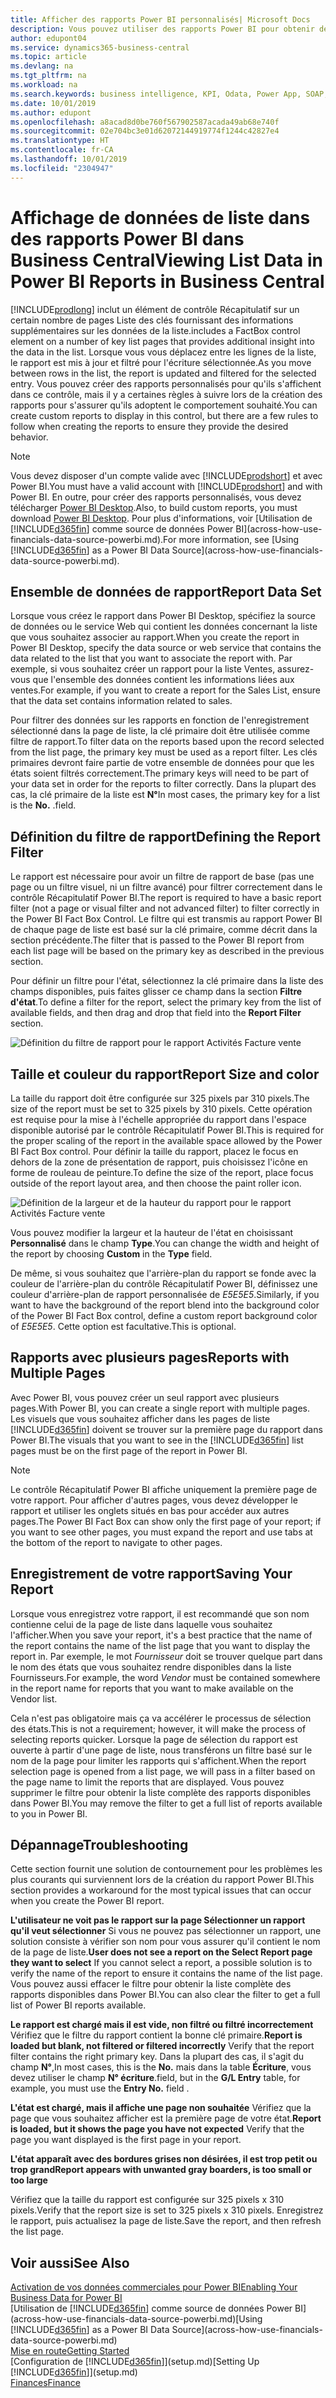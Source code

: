 ```yaml
---
title: Afficher des rapports Power BI personnalisés| Microsoft Docs
description: Vous pouvez utiliser des rapports Power BI pour obtenir des informations supplémentaires sur les données dans les listes.
author: edupont04
ms.service: dynamics365-business-central
ms.topic: article
ms.devlang: na
ms.tgt_pltfrm: na
ms.workload: na
ms.search.keywords: business intelligence, KPI, Odata, Power App, SOAP, analysis
ms.date: 10/01/2019
ms.author: edupont
ms.openlocfilehash: a8acad8d0be760f567902587acada49ab68e740f
ms.sourcegitcommit: 02e704bc3e01d62072144919774f1244c42827e4
ms.translationtype: HT
ms.contentlocale: fr-CA
ms.lasthandoff: 10/01/2019
ms.locfileid: "2304947"
---
```

# <a name="viewing-list-data-in-power-bi-reports-in-business-central"></a><span data-ttu-id="30897-103">Affichage de données de liste dans des rapports Power BI dans Business Central</span><span class="sxs-lookup"><span data-stu-id="30897-103">Viewing List Data in Power BI Reports in Business Central</span></span>

[!INCLUDE[prodlong](includes/prodlong.md)] <span data-ttu-id="30897-104">inclut un élément de contrôle Récapitulatif sur un certain nombre de pages Liste des clés fournissant des informations supplémentaires sur les données de la liste.</span><span class="sxs-lookup"><span data-stu-id="30897-104">includes a FactBox control element on a number of key list pages that provides additional insight into the data in the list.</span></span> <span data-ttu-id="30897-105">Lorsque vous vous déplacez entre les lignes de la liste, le rapport est mis à jour et filtré pour l'écriture sélectionnée.</span><span class="sxs-lookup"><span data-stu-id="30897-105">As you move between rows in the list, the report is updated and filtered for the selected entry.</span></span> <span data-ttu-id="30897-106">Vous pouvez créer des rapports personnalisés pour qu'ils s'affichent dans ce contrôle, mais il y a certaines règles à suivre lors de la création des rapports pour s'assurer qu'ils adoptent le comportement souhaité.</span><span class="sxs-lookup"><span data-stu-id="30897-106">You can create custom reports to display in this control, but there are a few rules to follow when creating the reports to ensure they provide the desired behavior.</span></span>  

> [!NOTE]  
> <span data-ttu-id="30897-107">Vous devez disposer d'un compte valide avec [!INCLUDE[prodshort](includes/prodshort.md)] et avec Power BI.</span><span class="sxs-lookup"><span data-stu-id="30897-107">You must have a valid account with [!INCLUDE[prodshort](includes/prodshort.md)] and with Power BI.</span></span> <span data-ttu-id="30897-108">En outre, pour créer des rapports personnalisés, vous devez télécharger [Power BI Desktop](https://powerbi.microsoft.com/en-us/desktop/).</span><span class="sxs-lookup"><span data-stu-id="30897-108">Also, to build custom reports, you must download [Power BI Desktop](https://powerbi.microsoft.com/en-us/desktop/).</span></span> <span data-ttu-id="30897-109">Pour plus d'informations, voir [Utilisation de [!INCLUDE[d365fin](includes/d365fin_md.md)] comme source de données Power BI](across-how-use-financials-data-source-powerbi.md).</span><span class="sxs-lookup"><span data-stu-id="30897-109">For more information, see [Using [!INCLUDE[d365fin](includes/d365fin_md.md)] as a Power BI Data Source](across-how-use-financials-data-source-powerbi.md).</span></span>  

## <a name="report-data-set"></a><span data-ttu-id="30897-110">Ensemble de données de rapport</span><span class="sxs-lookup"><span data-stu-id="30897-110">Report Data Set</span></span>
<span data-ttu-id="30897-111">Lorsque vous créez le rapport dans Power BI Desktop, spécifiez la source de données ou le service Web qui contient les données concernant la liste que vous souhaitez associer au rapport.</span><span class="sxs-lookup"><span data-stu-id="30897-111">When you create the report in Power BI Desktop, specify the data source or web service that contains the data related to the list that you want to associate the report with.</span></span> <span data-ttu-id="30897-112">Par exemple, si vous souhaitez créer un rapport pour la liste Ventes, assurez-vous que l'ensemble des données contient les informations liées aux ventes.</span><span class="sxs-lookup"><span data-stu-id="30897-112">For example, if you want to create a report for the Sales List, ensure that the data set contains information related to sales.</span></span>  

<span data-ttu-id="30897-113">Pour filtrer des données sur les rapports en fonction de l'enregistrement sélectionné dans la page de liste, la clé primaire doit être utilisée comme filtre de rapport.</span><span class="sxs-lookup"><span data-stu-id="30897-113">To filter data on the reports based upon the record selected from the list page, the primary key must be used as a report filter.</span></span> <span data-ttu-id="30897-114">Les clés primaires devront faire partie de votre ensemble de données pour que les états soient filtrés correctement.</span><span class="sxs-lookup"><span data-stu-id="30897-114">The primary keys will need to be part of your data set in order for the reports to filter correctly.</span></span> <span data-ttu-id="30897-115">Dans la plupart des cas, la clé primaire de la liste est **N°**</span><span class="sxs-lookup"><span data-stu-id="30897-115">In most cases, the primary key for a list is the **No.**</span></span> <span data-ttu-id="30897-116">.</span><span class="sxs-lookup"><span data-stu-id="30897-116">field.</span></span>  

## <a name="defining-the-report-filter"></a><span data-ttu-id="30897-117">Définition du filtre de rapport</span><span class="sxs-lookup"><span data-stu-id="30897-117">Defining the Report Filter</span></span>
<span data-ttu-id="30897-118">Le rapport est nécessaire pour avoir un filtre de rapport de base (pas une page ou un filtre visuel, ni un filtre avancé) pour filtrer correctement dans le contrôle Récapitulatif Power BI.</span><span class="sxs-lookup"><span data-stu-id="30897-118">The report is required to have a basic report filter (not a page or visual filter and not advanced filter) to filter correctly in the Power BI Fact Box Control.</span></span> <span data-ttu-id="30897-119">Le filtre qui est transmis au rapport Power BI de chaque page de liste est basé sur la clé primaire, comme décrit dans la section précédente.</span><span class="sxs-lookup"><span data-stu-id="30897-119">The filter that is passed to the Power BI report from each list page will be based on the primary key as described in the previous section.</span></span>  

<span data-ttu-id="30897-120">Pour définir un filtre pour l'état, sélectionnez la clé primaire dans la liste des champs disponibles, puis faites glisser ce champ dans la section **Filtre d'état**.</span><span class="sxs-lookup"><span data-stu-id="30897-120">To define a filter for the report, select the primary key from the list of available fields, and then drag and drop that field into the **Report Filter** section.</span></span>  

![Définition du filtre de rapport pour le rapport Activités Facture vente](./media/across-how-use-powerbi-reports-factbox/financials-powerbi-report-filter.png)

## <a name="report-size-and-color"></a><span data-ttu-id="30897-122">Taille et couleur du rapport</span><span class="sxs-lookup"><span data-stu-id="30897-122">Report Size and color</span></span>
<span data-ttu-id="30897-123">La taille du rapport doit être configurée sur 325 pixels par 310 pixels.</span><span class="sxs-lookup"><span data-stu-id="30897-123">The size of the report must be set to 325 pixels by 310 pixels.</span></span> <span data-ttu-id="30897-124">Cette opération est requise pour la mise à l'échelle appropriée du rapport dans l'espace disponible autorisé par le contrôle Récapitulatif Power BI.</span><span class="sxs-lookup"><span data-stu-id="30897-124">This is required for the proper scaling of the report in the available space allowed by the Power BI Fact Box control.</span></span> <span data-ttu-id="30897-125">Pour définir la taille du rapport, placez le focus en dehors de la zone de présentation de rapport, puis choisissez l'icône en forme de rouleau de peinture.</span><span class="sxs-lookup"><span data-stu-id="30897-125">To define the size of the report, place focus outside of the report layout area, and then choose the paint roller icon.</span></span>

![Définition de la largeur et de la hauteur du rapport pour le rapport Activités Facture vente](./media/across-how-use-powerbi-reports-factbox/financials-powerbi-report-sizing.png)

<span data-ttu-id="30897-127">Vous pouvez modifier la largeur et la hauteur de l'état en choisissant **Personnalisé** dans le champ **Type**.</span><span class="sxs-lookup"><span data-stu-id="30897-127">You can change the width and height of the report by choosing **Custom** in the **Type** field.</span></span>

<span data-ttu-id="30897-128">De même, si vous souhaitez que l'arrière-plan du rapport se fonde avec la couleur de l'arrière-plan du contrôle Récapitulatif Power BI, définissez une couleur d'arrière-plan de rapport personnalisée de *E5E5E5*.</span><span class="sxs-lookup"><span data-stu-id="30897-128">Similarly, if you want to have the background of the report blend into the background color of the Power BI Fact Box control, define a custom report background color of *E5E5E5*.</span></span> <span data-ttu-id="30897-129">Cette option est facultative.</span><span class="sxs-lookup"><span data-stu-id="30897-129">This is optional.</span></span>  

## <a name="reports-with-multiple-pages"></a><span data-ttu-id="30897-130">Rapports avec plusieurs pages</span><span class="sxs-lookup"><span data-stu-id="30897-130">Reports with Multiple Pages</span></span>
<span data-ttu-id="30897-131">Avec Power BI, vous pouvez créer un seul rapport avec plusieurs pages.</span><span class="sxs-lookup"><span data-stu-id="30897-131">With Power BI, you can create a single report with multiple pages.</span></span> <span data-ttu-id="30897-132">Les visuels que vous souhaitez afficher dans les pages de liste [!INCLUDE[d365fin](includes/d365fin_md.md)] doivent se trouver sur la première page du rapport dans Power BI.</span><span class="sxs-lookup"><span data-stu-id="30897-132">The visuals that you want to see in the [!INCLUDE[d365fin](includes/d365fin_md.md)] list pages must be on the first page of the report in Power BI.</span></span>  

> [!NOTE]  
> <span data-ttu-id="30897-133">Le contrôle Récapitulatif Power BI affiche uniquement la première page de votre rapport. Pour afficher d'autres pages, vous devez développer le rapport et utiliser les onglets situés en bas pour accéder aux autres pages.</span><span class="sxs-lookup"><span data-stu-id="30897-133">The Power BI Fact Box can show only the first page of your report; if you want to see other pages, you must expand the report and use tabs at the bottom of the report to navigate to other pages.</span></span>  

## <a name="saving-your-report"></a><span data-ttu-id="30897-134">Enregistrement de votre rapport</span><span class="sxs-lookup"><span data-stu-id="30897-134">Saving Your Report</span></span>

<span data-ttu-id="30897-135">Lorsque vous enregistrez votre rapport, il est recommandé que son nom contienne celui de la page de liste dans laquelle vous souhaitez l'afficher.</span><span class="sxs-lookup"><span data-stu-id="30897-135">When you save your report, it's a best practice that the name of the report contains the name of the list page that you want to display the report in.</span></span> <span data-ttu-id="30897-136">Par exemple, le mot *Fournisseur* doit se trouver quelque part dans le nom des états que vous souhaitez rendre disponibles dans la liste Fournisseurs.</span><span class="sxs-lookup"><span data-stu-id="30897-136">For example, the word *Vendor* must be contained somewhere in the report name for reports that you want to make available on the Vendor list.</span></span>  

<span data-ttu-id="30897-137">Cela n'est pas obligatoire mais ça va accélérer le processus de sélection des états.</span><span class="sxs-lookup"><span data-stu-id="30897-137">This is not a requirement; however, it will make the process of selecting reports quicker.</span></span> <span data-ttu-id="30897-138">Lorsque la page de sélection du rapport est ouverte à partir d'une page de liste, nous transférons un filtre basé sur le nom de la page pour limiter les rapports qui s'affichent.</span><span class="sxs-lookup"><span data-stu-id="30897-138">When the report selection page is opened from a list page, we will pass in a filter based on the page name to limit the reports that are displayed.</span></span>  <span data-ttu-id="30897-139">Vous pouvez supprimer le filtre pour obtenir la liste complète des rapports disponibles dans Power BI.</span><span class="sxs-lookup"><span data-stu-id="30897-139">You may remove the filter to get a full list of reports available to you in Power BI.</span></span>  

## <a name="troubleshooting"></a><span data-ttu-id="30897-140">Dépannage</span><span class="sxs-lookup"><span data-stu-id="30897-140">Troubleshooting</span></span>
<span data-ttu-id="30897-141">Cette section fournit une solution de contournement pour les problèmes les plus courants qui surviennent lors de la création du rapport Power BI.</span><span class="sxs-lookup"><span data-stu-id="30897-141">This section provides a workaround for the most typical issues that can occur when you create the Power BI report.</span></span>  

<span data-ttu-id="30897-142">**L'utilisateur ne voit pas le rapport sur la page Sélectionner un rapport qu'il veut sélectionner** Si vous ne pouvez pas sélectionner un rapport, une solution consiste à vérifier son nom pour vous assurer qu'il contient le nom de la page de liste.</span><span class="sxs-lookup"><span data-stu-id="30897-142">**User does not see a report on the Select Report page they want to select** If you cannot select a report, a possible solution is to verify the name of the report to ensure it contains the name of the list page.</span></span> <span data-ttu-id="30897-143">Vous pouvez aussi effacer le filtre pour obtenir la liste complète des rapports disponibles dans Power BI.</span><span class="sxs-lookup"><span data-stu-id="30897-143">You can also clear the filter to get a full list of Power BI reports available.</span></span>  

<span data-ttu-id="30897-144">**Le rapport est chargé mais il est vide, non filtré ou filtré incorrectement** Vérifiez que le filtre du rapport contient la bonne clé primaire.</span><span class="sxs-lookup"><span data-stu-id="30897-144">**Report is loaded but blank, not filtered or filtered incorrectly** Verify that the report filter contains the right primary key.</span></span> <span data-ttu-id="30897-145">Dans la plupart des cas, il s'agit du champ **N°**,</span><span class="sxs-lookup"><span data-stu-id="30897-145">In most cases, this is the **No.**</span></span> <span data-ttu-id="30897-146">mais dans la table **Écriture**, vous devez utiliser le champ **N° écriture**.</span><span class="sxs-lookup"><span data-stu-id="30897-146">field, but in the **G/L Entry** table, for example, you must use the **Entry No.** field  .</span></span>

<span data-ttu-id="30897-147">**L'état est chargé, mais il affiche une page non souhaitée** Vérifiez que la page que vous souhaitez afficher est la première page de votre état.</span><span class="sxs-lookup"><span data-stu-id="30897-147">**Report is loaded, but it shows the page you have not expected** Verify that the page you want displayed is the first page in your report.</span></span>  

<span data-ttu-id="30897-148">**L'état apparaît avec des bordures grises non désirées, il est trop petit ou trop grand**</span><span class="sxs-lookup"><span data-stu-id="30897-148">**Report appears with unwanted gray boarders, is too small or too large**</span></span>

<span data-ttu-id="30897-149">Vérifiez que la taille du rapport est configurée sur 325 pixels x 310 pixels.</span><span class="sxs-lookup"><span data-stu-id="30897-149">Verify that the report size is set to 325 pixels x 310 pixels.</span></span> <span data-ttu-id="30897-150">Enregistrez le rapport, puis actualisez la page de liste.</span><span class="sxs-lookup"><span data-stu-id="30897-150">Save the report, and then refresh the list page.</span></span>  

## <a name="see-also"></a><span data-ttu-id="30897-151">Voir aussi</span><span class="sxs-lookup"><span data-stu-id="30897-151">See Also</span></span>

[<span data-ttu-id="30897-152">Activation de vos données commerciales pour Power BI</span><span class="sxs-lookup"><span data-stu-id="30897-152">Enabling Your Business Data for Power BI</span></span>](admin-powerbi.md)  
<span data-ttu-id="30897-153">[Utilisation de [!INCLUDE[d365fin](includes/d365fin_md.md)] comme source de données Power BI](across-how-use-financials-data-source-powerbi.md)</span><span class="sxs-lookup"><span data-stu-id="30897-153">[Using [!INCLUDE[d365fin](includes/d365fin_md.md)] as a Power BI Data Source](across-how-use-financials-data-source-powerbi.md)</span></span>  
[<span data-ttu-id="30897-154">Mise en route</span><span class="sxs-lookup"><span data-stu-id="30897-154">Getting Started</span></span>](product-get-started.md)  
<span data-ttu-id="30897-155">[Configuration de [!INCLUDE[d365fin](includes/d365fin_md.md)]](setup.md)</span><span class="sxs-lookup"><span data-stu-id="30897-155">[Setting Up [!INCLUDE[d365fin](includes/d365fin_md.md)]](setup.md)</span></span>  
[<span data-ttu-id="30897-156">Finances</span><span class="sxs-lookup"><span data-stu-id="30897-156">Finance</span></span>](finance.md)  
